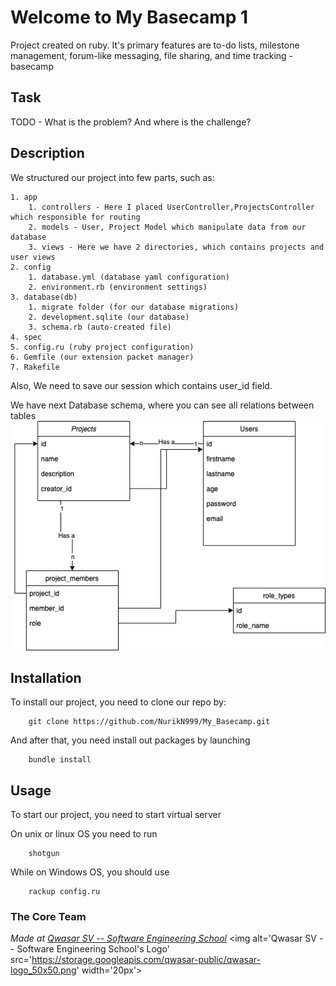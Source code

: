 # Welcome to My Basecamp 1

Project created on ruby. It's primary features are to-do lists, milestone management, forum-like messaging, file sharing, and time tracking - basecamp

## Task
TODO - What is the problem? And where is the challenge?

## Description
We structured our project into few parts, such as:

    1. app
        1. controllers - Here I placed UserController,ProjectsController which responsible for routing
        2. models - User, Project Model which manipulate data from our database
        3. views - Here we have 2 directories, which contains projects and user views
    2. config
        1. database.yml (database yaml configuration)
        2. environment.rb (environment settings)
    3. database(db)
        1. migrate folder (for our database migrations)
        2. development.sqlite (our database)
        3. schema.rb (auto-created file)
    4. spec
    5. config.ru (ruby project configuration)
    6. Gemfile (our extension packet manager)
    7. Rakefile
Also, We need to save our session which contains user_id field.

We have next Database schema, where you can see all relations between tables
<img src="./public/images/db_diagram.png" alt="Database Diagram Image">

## Installation
To install our project, you need to clone our repo by:
```
    git clone https://github.com/NurikN999/My_Basecamp.git
```
And after that, you need install out packages by launching 
```
    bundle install
```

## Usage
To start our project, you need to start virtual server
<p>On unix or linux OS you need to run</p>

```
    shotgun
```

While on Windows OS, you should use 

```
    rackup config.ru 
```

### The Core Team


<span><i>Made at <a href='https://qwasar.io'>Qwasar SV -- Software Engineering School</a></i></span>
<span><img alt='Qwasar SV -- Software Engineering School's Logo' src='https://storage.googleapis.com/qwasar-public/qwasar-logo_50x50.png' width='20px'></span>

